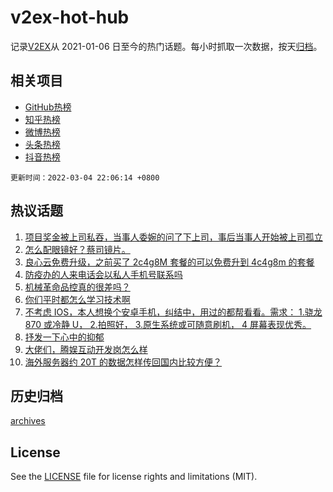 # v2ex-hot-hub

 记录[V2EX](https://www.v2ex.com/)从 2021-01-06 日至今的热门话题。每小时抓取一次数据，按天[归档](archives)。
 
 ## 相关项目

- [GitHub热榜](https://github.com/snaildev/github-hot-hub)
- [知乎热榜](https://github.com/snaildev/zhihu-hot-hub)
- [微博热榜](https://github.com/snaildev/weibo-hot-hub)
- [头条热榜](https://github.com/snaildev/toutiao-hot-hub)
- [抖音热榜](https://github.com/snaildev/douyin-hot-hub)


 `更新时间：2022-03-04 22:06:14 +0800`

## 热议话题

1. [项目奖金被上司私吞，当事人委婉的问了下上司，事后当事人开始被上司孤立](https://www.v2ex.com/t/837842)
1. [怎么配眼镜好？蔡司镜片。](https://www.v2ex.com/t/837856)
1. [良心云免费升级，之前买了 2c4g8M 套餐的可以免费升到 4c4g8m 的套餐](https://www.v2ex.com/t/837997)
1. [防疫办的人来电话会以私人手机号联系吗](https://www.v2ex.com/t/837880)
1. [机械革命品控真的很差吗？](https://www.v2ex.com/t/837885)
1. [你们平时都怎么学习技术啊](https://www.v2ex.com/t/837894)
1. [不考虑 IOS，本人想换个安卓手机，纠结中，用过的都帮看看。需求： 1.骁龙 870 或冷静 U， 2.拍照好， 3.原生系统或可随意刷机， 4 屏幕表现优秀。](https://www.v2ex.com/t/837902)
1. [抒发一下心中的抑郁](https://www.v2ex.com/t/837974)
1. [大佬们，腾娱互动开发岗怎么样](https://www.v2ex.com/t/837855)
1. [海外服务器约 20T 的数据怎样传回国内比较方便？](https://www.v2ex.com/t/837904)

## 历史归档

[archives](archives)

## License

See the [LICENSE](LICENSE) file for license rights and limitations (MIT).
